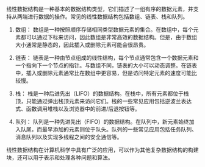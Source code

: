 线性数据结构是一种基本的数据结构类型，它们描述了一组有序的数据元素，并支持从两端进行数据的操作。常见的线性数据结构包括数组、链表、栈和队列。

1. 数组：
数组是一种按照顺序存储相同类型数据元素的集合。在数组中，每个元素都可以通过下标来访问，因此数组是非常高效的数据结构。但是，由于数组大小通常是静态的，因此插入或删除元素可能会很昂贵。

2. 链表：
链表是一种由节点组成的线性结构，每个节点通常包含一个数据元素和一个指向下一个节点的指针。与数组不同，链表的大小可以动态调整。在链表中，插入或删除元素通常比在数组中更容易，但是访问特定元素的速度可能比较慢。

3. 栈：
栈是一种后进先出（LIFO）的数据结构。在栈中，所有元素都位于栈顶，只能通过弹出栈顶元素来访问它们。栈的一些常见应用包括逆波兰表达式、函数调用堆栈以及浏览器中的前进/后退按钮等。

4. 队列：
队列是一种先进先出（FIFO）的数据结构。在队列中，新元素始终加入队尾，而最早添加的元素则位于队头。队列的一些常见应用包括任务队列、消息队列以及实现多线程之间的安全通信等。

线性数据结构在计算机科学中具有广泛的应用，可以作为其他复杂数据结构的构建块，还可以用于表示和处理各种问题和算法。
